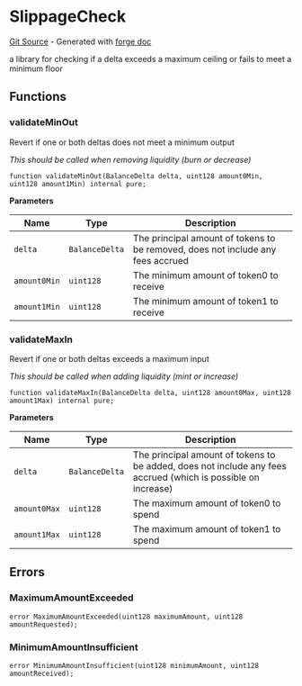 # SlippageCheck
[Git Source](https://github.com/uniswap/v4-periphery/blob/3f295d8435e4f776ea2daeb96ce1bc6d63f33fc7/src/libraries/SlippageCheck.sol) - Generated with [forge doc](https://book.getfoundry.sh/reference/forge/forge-doc)

a library for checking if a delta exceeds a maximum ceiling or fails to meet a minimum floor


## Functions
### validateMinOut

Revert if one or both deltas does not meet a minimum output

*This should be called when removing liquidity (burn or decrease)*


```solidity
function validateMinOut(BalanceDelta delta, uint128 amount0Min, uint128 amount1Min) internal pure;
```
**Parameters**

|Name|Type|Description|
|----|----|-----------|
|`delta`|`BalanceDelta`|The principal amount of tokens to be removed, does not include any fees accrued|
|`amount0Min`|`uint128`|The minimum amount of token0 to receive|
|`amount1Min`|`uint128`|The minimum amount of token1 to receive|


### validateMaxIn

Revert if one or both deltas exceeds a maximum input

*This should be called when adding liquidity (mint or increase)*


```solidity
function validateMaxIn(BalanceDelta delta, uint128 amount0Max, uint128 amount1Max) internal pure;
```
**Parameters**

|Name|Type|Description|
|----|----|-----------|
|`delta`|`BalanceDelta`|The principal amount of tokens to be added, does not include any fees accrued (which is possible on increase)|
|`amount0Max`|`uint128`|The maximum amount of token0 to spend|
|`amount1Max`|`uint128`|The maximum amount of token1 to spend|


## Errors
### MaximumAmountExceeded

```solidity
error MaximumAmountExceeded(uint128 maximumAmount, uint128 amountRequested);
```

### MinimumAmountInsufficient

```solidity
error MinimumAmountInsufficient(uint128 minimumAmount, uint128 amountReceived);
```

